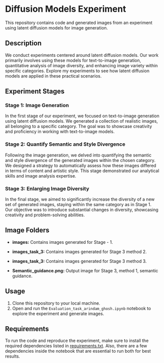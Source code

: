 # Diffusion Models Experiment

This repository contains code and generated images from an experiment using latent diffusion models for image generation.

## Description

We conduct experiments centered around latent diffusion models. Our work primarily involves using these models for text-to-image generation, quantitative analysis of image diversity, and enhancing image variety within specific categories. Explore my experiments to see how latent diffusion models are applied in these practical scenarios.

## Experiment Stages

### Stage 1: Image Generation
In the first stage of our experiment, we focused on text-to-image generation using latent diffusion models. We generated a collection of realistic images, all belonging to a specific category. The goal was to showcase creativity and proficiency in working with text-to-image models.

### Stage 2: Quantify Semantic and Style Divergence
Following the image generation, we delved into quantifying the semantic and style divergence of the generated images within the chosen category. We designed a strategy to automatically assess how these images differed in terms of content and artistic style. This stage demonstrated our analytical skills and image analysis expertise.

### Stage 3: Enlarging Image Diversity
In the final stage, we aimed to significantly increase the diversity of a new set of generated images, staying within the same category as in Stage 1. Our objective was to introduce substantial changes in diversity, showcasing creativity and problem-solving abilities.

## Image Folders

- **images:** Contains images generated for Stage - 1.
- **images_task_3:** Contains images generated for Stage 3 method 2.
- **images_task_3:** Contains images generated for Stage 3 method 3.

- **Semantic_guidance.png:** Output image for Stage 3, method 1, semantic guidance.


## Usage

1. Clone this repository to your local machine.
2. Open and run the `Evaluation_task_arindam_ghosh.ipynb` notebook to explore the experiment and generate images.

## Requirements

To run the code and reproduce the experiment, make sure to install the required dependencies listed in [requirements.txt](requirements.txt). Also, there are a few dependencies inside the notebook that are essential to run both for best results. 
